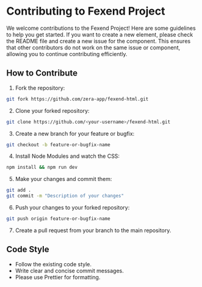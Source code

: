 # Contributing to Fexend Project

We welcome contributions to the Fexend Project! Here are some guidelines to help you get started. If you want to create a new element, please check the README file and create a new issue for the component. This ensures that other contributors do not work on the same issue or component, allowing you to continue contributing efficiently.

## How to Contribute

1. Fork the repository:

```bash
git fork https://github.com/zera-app/fexend-html.git
```

2. Clone your forked repository:

```bash
git clone https://github.com/<your-username>/fexend-html.git
```

3. Create a new branch for your feature or bugfix:

```bash
git checkout -b feature-or-bugfix-name
```

4. Install Node Modules and watch the CSS:

```bash
npm install && npm run dev
```

5. Make your changes and commit them:

```bash
git add .
git commit -m "Description of your changes"
```

6. Push your changes to your forked repository:

```bash
git push origin feature-or-bugfix-name
```

7. Create a pull request from your branch to the main repository.

## Code Style

- Follow the existing code style.
- Write clear and concise commit messages.
- Please use Prettier for formatting.
